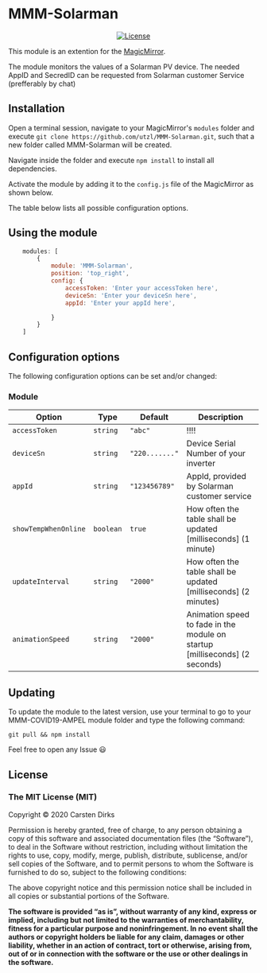 # MMM-Solarman

<p style="text-align: center">
    <a href="https://choosealicense.com/licenses/mit"><img src="https://img.shields.io/badge/license-MIT-blue.svg" alt="License"></a>
</p>

This module is an extention for the [MagicMirror](https://github.com/MichMich/MagicMirror).

The module monitors the values of a Solarman PV device.
The needed AppID and SecredID can be requested from Solarman customer Service (prefferably by chat)

## Installation

Open a terminal session, navigate to your MagicMirror's `modules` folder and execute `git clone https://github.com/utzl/MMM-Solarman.git`, such that a new folder called MMM-Solarman will be created.

Navigate inside the folder and execute `npm install` to install all dependencies.

Activate the module by adding it to the `config.js` file of the MagicMirror as shown below.



The table below lists all possible configuration options.

## Using the module
````javascript
    modules: [
        {
            module: 'MMM-Solarman',
            position: 'top_right',
            config: {
                accessToken: 'Enter your accessToken here',
                deviceSn: 'Enter your deviceSn here',
                appId: 'Enter your appId here',

            }
        }
    ]
````

## Configuration options

The following configuration options can be set and/or changed:


### Module

| Option | Type | Default | Description |
| ---- | ---- | ---- | ---- |
| `accessToken` | `string` | `"abc"` | !!!! |
| `deviceSn` | `string` | `"220......."` | Device Serial Number of your inverter |
| `appId` | `string` | `"123456789"` | AppId, provided by Solarman customer service |
| `showTempWhenOnline` | `boolean` | `true` | How often the table shall be updated [milliseconds] (1 minute) |
| `updateInterval` | `string` | `"2000"`| How often the table shall be updated [milliseconds] (2 minutes) |
| `animationSpeed` | `string` | `"2000"` | Animation speed to fade in the module on startup [milliseconds] (2 seconds) |

## Updating

To update the module to the latest version, use your terminal to go to your MMM-COVID19-AMPEL module folder and type the following command:

````
git pull && npm install
```` 


Feel free to open any Issue :smiley:


## License

### The MIT License (MIT)

Copyright © 2020 Carsten Dirks

Permission is hereby granted, free of charge, to any person
obtaining a copy of this software and associated documentation
files (the “Software”), to deal in the Software without
restriction, including without limitation the rights to use,
copy, modify, merge, publish, distribute, sublicense, and/or sell
copies of the Software, and to permit persons to whom the
Software is furnished to do so, subject to the following
conditions:

The above copyright notice and this permission notice shall be
included in all copies or substantial portions of the Software.

**The software is provided “as is”, without warranty of any kind, express or implied, including but not limited to the warranties of merchantability, fitness for a particular purpose and noninfringement. In no event shall the authors or copyright holders be liable for any claim, damages or other liability, whether in an action of contract, tort or otherwise, arising from, out of or in connection with the software or the use or other dealings in the software.**

